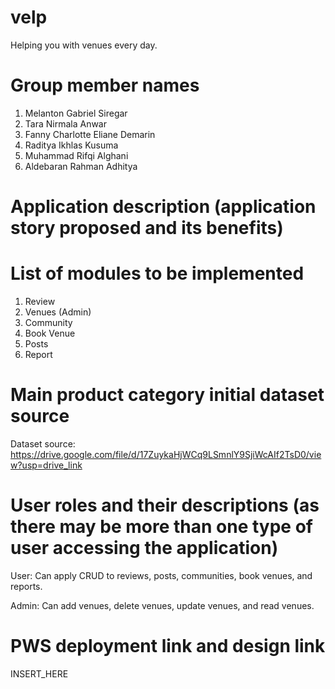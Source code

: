 # velp
Helping you with venues every day.

# Group member names

1. Melanton Gabriel Siregar
2. Tara Nirmala Anwar
3. Fanny Charlotte Eliane Demarin
4. Raditya Ikhlas Kusuma
5. Muhammad Rifqi Alghani
6. Aldebaran Rahman Adhitya


# Application description (application story proposed and its benefits)




# List of modules to be implemented

1. Review
2. Venues (Admin)
3. Community
4. Book Venue
5. Posts
6. Report


# Main product category initial dataset source

Dataset source: https://drive.google.com/file/d/17ZuykaHjWCq9LSmnlY9SjiWcAIf2TsD0/view?usp=drive_link


# User roles and their descriptions (as there may be more than one type of user accessing the application)

User:
Can apply CRUD to reviews, posts, communities, book venues, and reports.

Admin:
Can add venues, delete venues, update venues, and read venues.


# PWS deployment link and design link

INSERT_HERE
